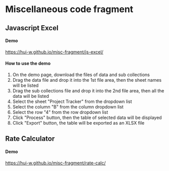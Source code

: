 # Miscellaneous code fragment

## Javascript Excel

#### Demo
https://hui-w.github.io/misc-fragment/js-excel/

#### How to use the demo
1. On the demo page, download the files of data and sub collections
2. Drag the data file and drop it into the 1st file area, then the sheet names will be listed
3. Drag the sub collections file and drop it into the 2nd file area, then all the data will be listed
4. Select the sheet "Project Tracker" from the dropdown list
5. Select the column "B" from the column dropdown list
6. Select the row "4" from the row dropdown list
7. Click "Process" button, then the table of selected data will be displayed
8. Click "Export" button, the table will be exported as an XLSX file

## Rate Calculator

#### Demo
https://hui-w.github.io/misc-fragment/rate-calc/
